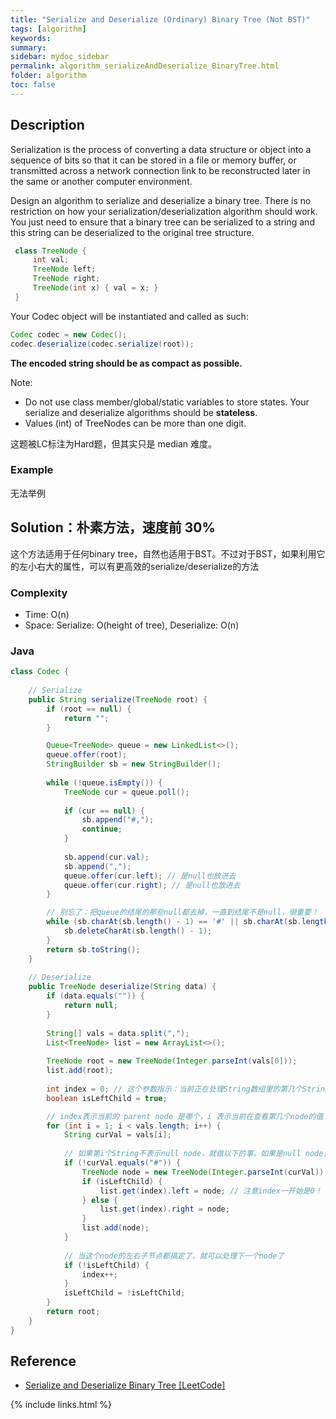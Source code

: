 ```yaml
---
title: "Serialize and Deserialize (Ordinary) Binary Tree (Not BST)"
tags: [algorithm]
keywords:
summary:
sidebar: mydoc_sidebar
permalink: algorithm_serializeAndDeserialize_BinaryTree.html
folder: algorithm
toc: false
---
```


## Description
Serialization is the process of converting a data structure or object into a sequence of bits so that it can be stored in a file or memory buffer, or transmitted across a network connection link to be reconstructed later in the same or another computer environment.

Design an algorithm to serialize and deserialize a binary tree. There is no restriction on how your serialization/deserialization algorithm should work. You just need to ensure that a binary tree can be serialized to a string and this string can be deserialized to the original tree structure.
```java
 class TreeNode {
     int val;
     TreeNode left;
     TreeNode right;
     TreeNode(int x) { val = x; }
 }
```
Your Codec object will be instantiated and called as such:
```java
Codec codec = new Codec();
codec.deserialize(codec.serialize(root));
```
**The encoded string should be as compact as possible.**

Note:
* Do not use class member/global/static variables to store states. Your serialize and deserialize algorithms should be **stateless**.
* Values (int) of TreeNodes can be more than one digit.

这题被LC标注为Hard题，但其实只是 median 难度。

### Example
无法举例

## Solution：朴素方法，速度前 30%
这个方法适用于任何binary tree，自然也适用于BST。不过对于BST，如果利用它的左小右大的属性，可以有更高效的serialize/deserialize的方法

### Complexity
* Time: O(n)
* Space: Serialize: O(height of tree), Deserialize: O(n)

### Java
```java
class Codec {
    
    // Serialize
    public String serialize(TreeNode root) {
        if (root == null) {
            return "";
        }

        Queue<TreeNode> queue = new LinkedList<>();
        queue.offer(root);
        StringBuilder sb = new StringBuilder();
        
        while (!queue.isEmpty()) {
            TreeNode cur = queue.poll();
            
            if (cur == null) {
                sb.append("#,");
                continue;
            }
            
            sb.append(cur.val);
            sb.append(",");
            queue.offer(cur.left); // 是null也放进去
            queue.offer(cur.right); // 是null也放进去
        }

        // 别忘了：把queue的结尾的那些null都去掉，一直到结尾不是null，很重要！
        while (sb.charAt(sb.length() - 1) == '#' || sb.charAt(sb.length() - 1) == ',') {
            sb.deleteCharAt(sb.length() - 1);
        }
        return sb.toString();
    }
    
    // Deserialize
    public TreeNode deserialize(String data) {
        if (data.equals("")) {
            return null;
        }
        
        String[] vals = data.split(",");
        List<TreeNode> list = new ArrayList<>();
        
        TreeNode root = new TreeNode(Integer.parseInt(vals[0]));
        list.add(root);
        
        int index = 0; // 这个参数指示：当前正在处理String数组里的第几个String
        boolean isLeftChild = true;

        // index表示当前的 parent node 是哪个，i 表示当前在查看第几个node的值
        for (int i = 1; i < vals.length; i++) {
            String curVal = vals[i];
            
            // 如果第i个String不表示null node，就做以下的事。如果是null node，就什么也不做
            if (!curVal.equals("#")) {
                TreeNode node = new TreeNode(Integer.parseInt(curVal));
                if (isLeftChild) {
                    list.get(index).left = node; // 注意index一开始是0！
                } else {
                    list.get(index).right = node;
                }
                list.add(node);
            }
            
            // 当这个node的左右子节点都搞定了，就可以处理下一个node了
            if (!isLeftChild) {
                index++;
            }
            isLeftChild = !isLeftChild;
        }
        return root;
    }
}
```

## Reference
* [Serialize and Deserialize Binary Tree [LeetCode]](https://leetcode.com/problems/serialize-and-deserialize-binary-tree/description/)

{% include links.html %}
